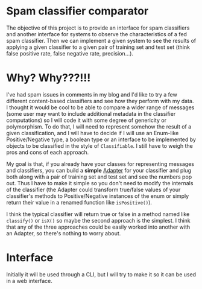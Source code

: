 
# Spam classifier comparator

The objective of this project is to provide an interface for spam
classifiers and another interface for systems to observe the
characteristics of a fed spam classifier. Then we can implement a
given system to see the results of applying a given classifier to a
given pair of training set and test set (think false positive rate,
false negative rate, precision...).


# Why? Why???!!!

I've had spam issues in comments in my blog and I'd like to try a few
different content-based classifiers and see how they perform with my
data. I thought it would be cool to be able to compare a wider range
of messages (some user may want to include additional metadata in the
classifier computations) so I will code it with some degree of
genericity or polymorphism. To do that, I will need to represent
somehow the result of a given classification, and I will have to
decide if I will use an Enum-like Positive/Negative type, a boolean
type or an interface to be implemented by objects to be classified in
the style of `Classifiable`. I still have to weigh the pros and cons
of each approach.

My goal is that, if you already have your classes for representing
messages and classifiers, you can build a **simple**
[Adapter](https://en.wikipedia.org/wiki/Adapter_pattern) for your
classifier and plug both along with a pair of training set and test
set and see the numbers pop out. Thus I have to make it simple so you
don't need to modify the internals of the classifier (the Adapter
could transform true/false values of your classifier's methods to
Positive/Negative instances of the enum or simply return their value
in a renamed function like `isPositive()`).

I think the typical classifier will return true or false in a method
named like `classify()` or `isX()` so maybe the second approach is the
simplest. I think that any of the three approaches could be easily
worked into another with an Adapter, so there's nothing to worry
about.


# Interface

Initially it will be used through a CLI, but I will try to make it so
it can be used in a web interface.
